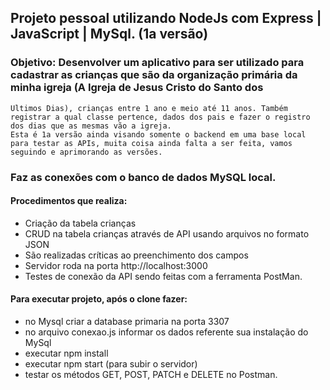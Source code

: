 ## Projeto pessoal utilizando NodeJs com Express | JavaScript | MySql. (1a versão)

### Objetivo: Desenvolver um aplicativo para ser utilizado para cadastrar as crianças que são da organização primária da minha igreja (A Igreja de Jesus Cristo do Santo dos 
    Ultimos Dias), crianças entre 1 ano e meio até 11 anos. Também registrar a qual classe pertence, dados dos pais e fazer o registro dos dias que as mesmas vão a igreja.
    Esta é 1a versão ainda visando somente o backend em uma base local para testar as APIs, muita coisa ainda falta a ser feita, vamos seguindo e aprimorando as versões.

### Faz as conexões com o banco de dados MySQL local. 

#### Procedimentos que realiza:
- Criação da tabela crianças
- CRUD na tabela crianças através de API usando arquivos no formato JSON
- São realizadas críticas ao preenchimento dos campos
- Servidor roda na porta http://localhost:3000
- Testes de conexão da API sendo feitas com a ferramenta PostMan.

#### Para executar projeto, após o clone fazer:
- no Mysql criar a database primaria na porta 3307
- no arquivo conexao.js informar os dados referente sua instalação do MySql
- executar npm install
- executar npm start (para subir o servidor)
- testar os métodos GET, POST, PATCH e DELETE no Postman.

